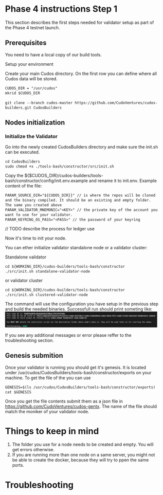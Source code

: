 # Phase 4 instructions Step 1

This section describes the first steps needed for validator setup as part of the Phase 4 testnet launch.


## Prerequisites
 

You need to have a local copy of our build tools.

Setup your environment

Create your main Cudos directory. On the first row you can define where all Cudos data will be stored.

```
CUDOS_DIR = "/usr/cudos"
mkrid $CUDOS_DIR

git clone --branch cudos-master https://github.com/CudoVentures/cudos-builders.git CudosBuilders
```

## Nodes initialization

### Initialize the Validator
Go into the newly created CudosBuilders directory and make sure the init.sh can be executed.
```
cd CudosBuilders
sudo chmod +x ./tools-bash/constructor/src/init.sh
```
Copy the ${$CUDOS_DIR}/cudos-builders/tools-bash/constructor/config/init.env.example and rename it to init.env. Example content of the file: 

```
PARAM_SOURCE_DIR="${CUDOS_DIR}}" // is where the repos will be cloned and the binary compiled. It should be an existing and empty folder. The same you created above
PARAM_VALIDATOR_MNEMONIC="<KEY>" // the private key of the account you want to use for your validator.
PARAM_KEYRING_OS_PASS="<PASS>" // the password of your keyring
```

// TODO describe the process for ledger use


Now it's time to init your node. 


You can ether initialize validator standalone node or a validator cluster:

Standalone validator
```
cd ${WORKING_DIR}/cudos-builders/tools-bash/constructor
./src/init.sh standalone-validator-node
```
or validator cluster
```
cd ${WORKING_DIR}/cudos-builders/tools-bash/constructor
./src/init.sh clustered-validator-node
```

The command will use the configuration you have setup in the previous step and build the needed binaries. Successfull run should print someting like: 
<img src="./init-full.png" width="500">


If you see any additional messages or error please reffer to the troubleshooting section.


## Genesis submition

Once your validator is running you should get it's genesis. It is located under /usr/cudos/CudosBuilders/tools-bash/constructor/exports on your machine. To get the file of the you can use 

```
GENESIS=$(ls /usr/cudos/CudosBuilders/tools-bash/constructor/exports)
cat $GENESIS

```
Once you get the file contents submit them as a json file in https://github.com/CudoVentures/cudos-gentx. The name of the file should match the moniker of your validator node.

# Things to keep in mind
1. The folder you use for a node needs to be created and empty. You will get errors otherwise.
2. If you are running more than one node on a same server, you might not be able to create the docker, because they will try to ppen the same ports.


# Troubleshooting
